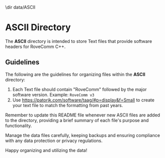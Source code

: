 \dir data/ASCII

# ASCII Directory

The **ASCII** directory is intended to store Text files that provide software headers for RoveComm C++.

## Guidelines

The following are the guidelines for organizing files within the **ASCII** directory:

1. Each Text file should contain "RoveComm" followed by the major software version. Example: `RoveComm v3`
2. Use https://patorjk.com/software/taag/#p=display&f=Small to create your text file to match the formatting from past years.

Remember to update this README file whenever new ASCII files are added to the directory, providing a brief summary of each file's purpose and functionality.

Manage the data files carefully, keeping backups and ensuring compliance with any data protection or privacy regulations.

Happy organizing and utilizing the data!